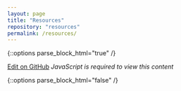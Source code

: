 ```yaml
---
layout: page
title: "Resources"
repository: "resources"
permalink: /resources/
---
```



{::options parse_block_html="true" /}

  <a href="https://github.com/datacommunity/{{ page.repository }}/edit/master/data.json" target="_blank">Edit on GitHub</a>
      <noscript>
         <i>JavaScript is required to view this content</i>
      </noscript>
  
  <div class="data" id="{{ page.repository }}"></div>

  <script src="https://ajax.googleapis.com/ajax/libs/jquery/1.10.1/jquery.min.js"></script>
  <script src="{{ site.url }}/assets/js/data.js"></script>

{::options parse_block_html="false" /}
